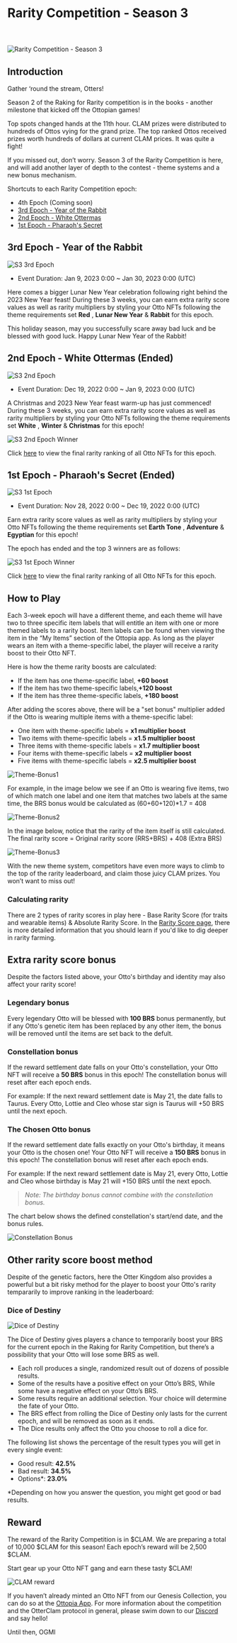 # Rarity Competition - Season 3

<header>
<meta property="og:title" content="Ottopia Whitepaper | Rarity Competition - Season 3" />
<meta property="og:image" content="https://docs.ottopia.app/assets/images/3rd-ror-ogimage-42f502d6aa430f9efaa22e3e62e8a2a5.jpg" />
<meta property="og:description" content="Gather ‘round the stream, Otters! Season 3 of the Rarity Competition is here, and will add another layer of depth to the contest - theme systems and a new bonus mechanism." />
</header>

![Rarity Competition - Season 3](img/3rd-ror-ogimage.jpg)

## Introduction

Gather ‘round the stream, Otters!

Season 2 of the Raking for Rarity competition is in the books - another milestone that kicked off the Ottopian games!

Top spots changed hands at the 11th hour. CLAM prizes were distributed to hundreds of Ottos vying for the grand prize. The top ranked Ottos received prizes worth hundreds of dollars at current CLAM prices. It was quite a fight! 

If you missed out, don’t worry. Season 3 of the Rarity Competition is here, and will add another layer of depth to the contest - theme systems and a new bonus mechanism.


Shortcuts to each Rarity Competition epoch:

* 4th Epoch (Coming soon)
* [3rd Epoch - Year of the Rabbit](#3rd-epoch)
* [2nd Epoch - White Ottermas](#2nd-epoch)
* [1st Epoch - Pharaoh's Secret](#1st-epoch)

## 3rd Epoch - Year of the Rabbit <a href="#3rd-epoch" id="3rd-epoch"></a>

![S3 3rd Epoch](img/s3_epoch3.jpg)

* Event Duration: Jan 9, 2023 0:00 ~ Jan 30, 2023 0:00 (UTC)

Here comes a bigger Lunar New Year celebration following right behind the 2023 New Year feast! During these 3 weeks, you can earn extra rarity score values as well as rarity multipliers by styling your Otto NFTs following the theme requirements set **Red** , **Lunar New Year** & **Rabbit** for this epoch.

This holiday season, may you successfully scare away bad luck and be blessed with good luck. Happy Lunar New Year of the Rabbit!

## 2nd Epoch - White Ottermas (Ended) <a href="#2nd-epoch" id="2nd-epoch"></a>

![S3 2nd Epoch](img/s3_epoch2.jpg)

* Event Duration: Dec 19, 2022 0:00 ~ Jan 9, 2023 0:00 (UTC)

A Christmas and 2023 New Year feast warm-up has just commenced! During these 3 weeks, you can earn extra rarity score values as well as rarity multipliers by styling your Otto NFTs following the theme requirements set **White** , **Winter** & **Christmas** for this epoch!

![S3 2nd Epoch Winner](img/ror_s1_winner2.jpg)

Click [here](https://ottopia.app/leaderboard?epoch=12) to view the final rarity ranking of all Otto NFTs for this epoch.


## 1st Epoch - Pharaoh's Secret (Ended) <a href="#1st-epoch" id="1st-epoch"></a>

![S3 1st Epoch](img/s3_epoch1.jpg)

* Event Duration: Nov 28, 2022 0:00 ~ Dec 19, 2022 0:00 (UTC)

Earn extra rarity score values as well as rarity multipliers by styling your Otto NFTs following the theme requirements set **Earth Tone** , **Adventure** & **Egyptian** for this epoch!

The epoch has ended and the top 3 winners are as follows:

![S3 1st Epoch Winner](img/ror_s1_winner1.jpg)

Click [here](https://ottopia.app/leaderboard?epoch=11) to view the final rarity ranking of all Otto NFTs for this epoch.


## How to Play <a href="#howtoplay" id="howtoplay"></a>

Each 3-week epoch will have a different theme, and each theme will have two to three specific item labels that will entitle an item with one or more themed labels to a rarity boost. Item labels can be found when viewing the item in the “My Items” section of the Ottopia app. As long as the player wears an item with a theme-specific label, the player will receive a rarity boost to their Otto NFT.

Here is how the theme rarity boosts are calculated:

- If the item has one theme-specific label, **+60 boost**
- If the item has two theme-specific labels,**+120 boost**
- If the item has three theme-specific labels, **+180 boost**

After adding the scores above, there will be a "set bonus" multiplier added if the Otto is wearing multiple items with a theme-specific label:

- One item with theme-specific labels = **x1 multiplier boost**
- Two items with theme-specific labels = **x1.5 multiplier boost**
- Three items with theme-specific labels = **x1.7 multiplier boost**
- Four items with theme-specific labels = **x2 multiplier boost**
- Five items with theme-specific labels = **x2.5 multiplier boost**

![Theme-Bonus1](img/label-bonus-1.jpg)

For example, in the image below we see if an Otto is wearing five items, two of which match one label and one item that matches two labels at the same time, the BRS bonus would be calculated as (60+60+120)*1.7 = 408 

![Theme-Bonus2](img/label-bonus-2.jpg)

In the image below, notice that the rarity of the item itself is still calculated. The final rarity score = Original rarity score (RRS+BRS) + 408 (Extra BRS)

![Theme-Bonus3](img/label-bonus-3.jpg)

With the new theme system, competitors have even more ways to climb to the top of the rarity leaderboard, and claim those juicy CLAM prizes. You won’t want to miss out!

### Calculating rarity

There are 2 types of rarity scores in play here - Base Rarity Score (for traits and wearable items) & Absolute Rarity Score. In the [Rarity Score page](../gameplay/rarity-farming.md), there is more detailed information that you should learn if you'd like to dig deeper in rarity farming.

## Extra rarity score bonus

Despite the factors listed above, your Otto's birthday and identity may also affect your rarity score!

### Legendary bonus

Every legendary Otto will be blessed with **100 BRS** bonus permanently, but if any Otto's genetic item has been replaced by any other item, the bonus will be removed until the items are set back to the defult.

### Constellation bonus

If the reward settlement date falls on your Otto's constellation, your Otto NFT will receive a **50 BRS** bonus in this epoch! The constellation bonus will reset after each epoch ends.

For example: If the next reward settlement date is May 21, the date falls to Taurus. Every Otto, Lottie and Cleo whose star sign is Taurus will +50 BRS until the next epoch.

### The Chosen Otto bonus

If the reward settlement date falls exactly on your Otto's birthday, it means your Otto is the chosen one! Your Otto NFT will receive a **150 BRS** bonus in this epoch! The constellation bonus will reset after each epoch ends.

For example: If the next reward settlement date is May 21, every Otto, Lottie and Cleo whose birthday is May 21 will +150 BRS until the next epoch. 

> *Note: The birthday bonus cannot combine with the constellation bonus.*

The chart below shows the defined constellation's start/end date, and the bonus rules.

![Constellation Bonus](./img/constellation_bonus.jpg)

## Other rarity score boost method

Despite of the genetic factors, here the Otter Kingdom also provides a powerful but a bit risky method for the player to boost your Otto's rarity tempararily to improve ranking in the leaderboard:

### Dice of Destiny <a href="#dod" id="dod"></a>

![Dice of Destiny](img/dice_of_destiny.jpg)

The Dice of Destiny gives players a chance to temporarily boost your BRS for the current epoch in the Raking for Rarity Competition, but there’s a possibility that your Otto will lose some BRS as well.

* Each roll produces a single, randomized result out of dozens of possible results.
* Some of the results have a positive effect on your Otto’s BRS, While some have a negative effect on your Otto’s BRS.
* Some results require an additional selection. Your choice will determine the fate of your Otto.
* The BRS effect from rolling the Dice of Destiny only lasts for the current epoch, and will be removed as soon as it ends.
* The Dice results only affect the Otto you choose to roll a dice for.

The following list shows the percentage of the result types you will get in every single event:

- Good result:	**42.5%**
- Bad result:	**34.5%**
- Options*:	**23.0%**

*Depending on how you answer the question, you might get good or bad results. 

## Reward

The reward of the Rarity Competition is in $CLAM. We are preparing a total of 10,000 $CLAM for this season! Each epoch’s reward will be 2,500 $CLAM.

Start gear up your Otto NFT gang and earn these tasty $CLAM!

![CLAM reward](./img/ror_s3_rewards.jpg)

If you haven’t already minted an Otto NFT from our Genesis Collection, you can do so at the [Ottopia App](http://ottopia.app). For more information about the competition and the OtterClam protocol in general, please swim down to our [Discord](https://discord.gg/jdCk93R2) and say hello!

Until then, OGMI
